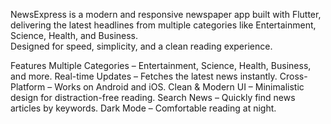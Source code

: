 
NewsExpress is a modern and responsive newspaper app built with Flutter, delivering the latest headlines from multiple categories like Entertainment, Science, Health, and Business.  
Designed for speed, simplicity, and a clean reading experience.



Features
 Multiple Categories – Entertainment, Science, Health, Business, and more.
 Real-time Updates – Fetches the latest news instantly.
 Cross-Platform – Works on Android and iOS.
 Clean & Modern UI – Minimalistic design for distraction-free reading.
  Search News – Quickly find news articles by keywords.
 Dark Mode – Comfortable reading at night.
